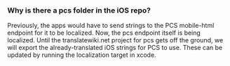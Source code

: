 ### Why is there a pcs folder in the iOS repo?
Previously, the apps would have to send strings to the PCS mobile-html endpoint for it to be localized. Now, the pcs endpoint itself is being localized. Until the translatewiki.net project for pcs gets off the ground, we will export the already-translated iOS strings for PCS to use. These can be updated by running the localization target in xcode.